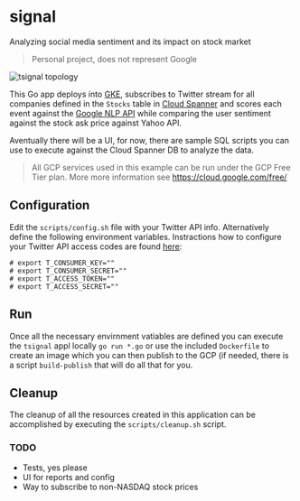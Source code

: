 # signal
Analyzing social media sentiment and its impact on stock market

> Personal project, does not represent Google

![tsignal topology](/../master/images/tsignal-topology.png?raw=true "tsignal topology")

This Go app deploys into [GKE](https://cloud.google.com/container-engine/), subscribes to Twitter stream for all companies defined in the `Stocks` table in [Cloud Spanner](https://cloud.google.com/spanner/) and scores each event against the [Google NLP API](https://cloud.google.com/natural-language/) while comparing the user sentiment against the stock ask price against Yahoo API. 

Aventually there will be a UI, for now, there are sample SQL scripts you can use to execute against the Cloud Spanner DB to analyze the data. 

> All GCP services used in this example can be run under the GCP Free Tier plan. More more information see https://cloud.google.com/free/

## Configuration

Edit the `scripts/config.sh` file with your Twitter API info. Alternatively
define the following environment variables. Instractions how to configure your Twitter API access codes are found [here](http://docs.inboundnow.com/guide/create-twitter-application/):

```
# export T_CONSUMER_KEY=""
# export T_CONSUMER_SECRET=""
# export T_ACCESS_TOKEN=""
# export T_ACCESS_SECRET=""
```

## Run

Once all the necessary envirnment vatiables are defined you can execute the `tsignal` appl locally `go run *.go` or use the included `Dockerfile` to create an image which you can then publish to the GCP (if needed, there is a script `build-publish` that will do all that for you.

## Cleanup

The cleanup of all the resources created in this application can be accomplished by executing the `scripts/cleanup.sh` script.

### TODO

* Tests, yes please
* UI for reports and config
* Way to subscribe to non-NASDAQ stock prices 
